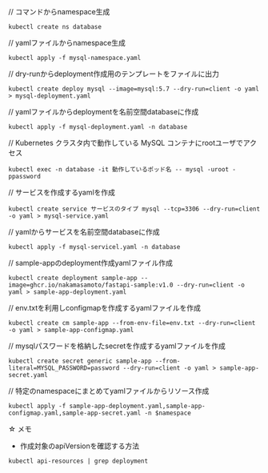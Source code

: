 // コマンドからnamespace生成
```
kubectl create ns database
```

// yamlファイルからnamespace生成
```
kubectl apply -f mysql-namespace.yaml
```

// dry-runからdeployment作成用のテンプレートをファイルに出力
```
kubectl create deploy mysql --image=mysql:5.7 --dry-run=client -o yaml > mysql-deployment.yaml
```

// yamlファイルからdeploymentを名前空間databaseに作成
```
kubectl apply -f mysql-deployment.yaml -n database
```

// Kubernetes クラスタ内で動作している MySQL コンテナにrootユーザでアクセス
```
kubectl exec -n database -it 動作しているポッド名 -- mysql -uroot -ppassword
```

// サービスを作成するyamlを作成
```
kubectl create service サービスのタイプ mysql --tcp=3306 --dry-run=client -o yaml > mysql-service.yaml
```

// yamlからサービスを名前空間databaseに作成
```
kubectl apply -f mysql-servicel.yaml -n database
```

// sample-appのdeployment作成yamlファイル作成
```
kubectl create deployment sample-app --image=ghcr.io/nakamasamoto/fastapi-sample:v1.0 --dry-run=client -o yaml > sample-app-deployment.yaml
```

// env.txtを利用しconfigmapを作成するyamlファイルを作成
```
kubectl create cm sample-app --from-env-file=env.txt --dry-run=client -o yaml > sample-app-configmap.yaml
```

// mysqlパスワードを格納したsecretを作成するyamlファイルを作成
```
kubectl create secret generic sample-app --from-literal=MYSQL_PASSWORD=password --dry-run=client -o yaml > sample-app-secret.yaml
```

// 特定のnamespaceにまとめてyamlファイルからリソース作成
```
kubectl apply -f sample-app-deployment.yaml,sample-app-configmap.yaml,sample-app-secret.yaml -n $namespace
```


☆  メモ
* 作成対象のapiVersionを確認する方法
```
kubectl api-resources | grep deployment
```
